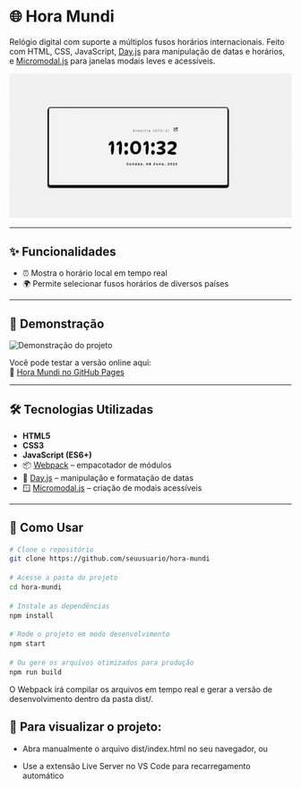 # 🌐 Hora Mundi

Relógio digital com suporte a múltiplos fusos horários internacionais. Feito com HTML, CSS, JavaScript, [Day.js](https://day.js.org/) para manipulação de datas e horários, e [Micromodal.js](https://micromodal.vercel.app/) para janelas modais leves e acessíveis.

![Capa do Projeto](./assets/capa.png) <!-- Substitua por seu banner ou gif animado -->

---

## ✨ Funcionalidades

- ⏰ Mostra o horário local em tempo real
- 🌍 Permite selecionar fusos horários de diversos países

---

## 🚀 Demonstração

<!-- Substitua pelo seu link ou gif -->

![Demonstração do projeto](./assets/demonstracao.gif)

Você pode testar a versão online aqui:  
🔗 [Hora Mundi no GitHub Pages](https://filipesvb.github.io/hora-mundi)

---

## 🛠️ Tecnologias Utilizadas

- **HTML5**
- **CSS3**
- **JavaScript (ES6+)**
- 📦 [Webpack](https://webpack.js.org/) – empacotador de módulos
- 📅 [Day.js](https://day.js.org/) – manipulação e formatação de datas
- 🪟 [Micromodal.js](https://micromodal.vercel.app/) – criação de modais acessíveis

---

## 📂 Como Usar

```bash
# Clone o repositório
git clone https://github.com/seuusuario/hora-mundi

# Acesse a pasta do projeto
cd hora-mundi

# Instale as dependências
npm install

# Rode o projeto em modo desenvolvimento
npm start

# Ou gere os arquivos otimizados para produção
npm run build
```

O Webpack irá compilar os arquivos em tempo real e gerar a versão de desenvolvimento dentro da pasta dist/.

## 🧭 Para visualizar o projeto:

- Abra manualmente o arquivo dist/index.html no seu navegador, ou

- Use a extensão Live Server no VS Code para recarregamento automático
